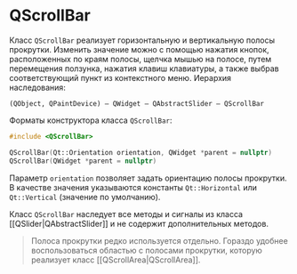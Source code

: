# QScrollBar

Класс `QScrollBar` реализует горизонтальную и вертикальную полосы прокрутки. Изменить значение можно с помощью нажатия кнопок, расположенных по краям полосы, щелчка мышью на полосе, путем перемещения ползунка, нажатия клавиш клавиатуры, а также выбрав соответствующий пункт из контекстного меню. Иерархия наследования:
```
(QObject, QPaintDevice) — QWidget — QAbstractSlider — QScrollBar
```

Форматы конструктора класса `QScrollBar`:

```c++
#include <QScrollBar>

QScrollBar(Qt::Orientation orientation, QWidget *parent = nullptr)
QScrollBar(QWidget *parent = nullptr)
```

Параметр `orientation` позволяет задать ориентацию полосы прокрутки. В качестве значения указываются константы `Qt::Horizontal` или `Qt::Vertical` (значение по умолчанию).

Класс `QScrollBar` наследует все методы и сигналы из класса [[QSlider|QAbstractSlider]] и не содержит дополнительных методов.

> Полоса прокрутки редко используется отдельно. Гораздо удобнее воспользоваться областью с полосами прокрутки, которую реализует класс [[QScrollArea|QScrollArea]].













